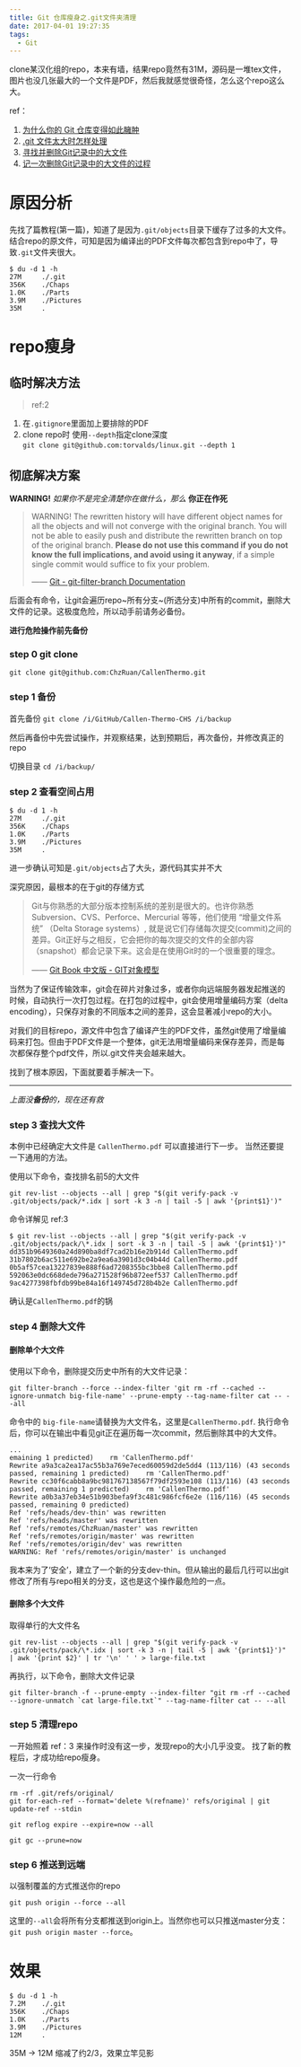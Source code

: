 ```yaml
---
title: Git 仓库瘦身之.git文件夹清理
date: 2017-04-01 19:27:35
tags:
  - Git
---
```

clone某汉化组的repo，本来有墙，结果repo竟然有31M，源码是一堆tex文件，图片也没几张最大的一个文件是PDF，然后我就感觉很奇怪，怎么这个repo这么大。

<!-- truncate -->
ref：    
1. [为什么你的 Git 仓库变得如此臃肿](http://www.jianshu.com/p/7231b509c279)
2. [.git 文件太大时怎样处理](https://segmentfault.com/q/1010000000171057)
3. [寻找并删除Git记录中的大文件](http://harttle.github.io/2016/03/22/purge-large-files-in-gitrepo.html)
4. [记一次删除Git记录中的大文件的过程](http://www.hollischuang.com/archives/1708)


# 原因分析
先找了篇教程(第一篇)，知道了是因为`.git/objects`目录下缓存了过多的大文件。结合repo的原文件，可知是因为编译出的PDF文件每次都包含到repo中了，导致`.git`文件夹很大。

```
$ du -d 1 -h
27M     ./.git
356K    ./Chaps
1.0K    ./Parts
3.9M    ./Pictures
35M     .
```

# repo瘦身
## 临时解决方法
>ref:2

1. 在`.gitignore`里面加上要排除的PDF
2. clone repo时 使用`--depth`指定clone深度   
    `git clone git@github.com:torvalds/linux.git --depth 1`     

## 彻底解决方案

**WARNING!**
_如果你不是完全清楚你在做什么，那么_
**你正在作死**

>WARNING! The rewritten history will have different object names for all the objects and will not converge with the original branch. You will not be able to easily push and distribute the rewritten branch on top of the original branch. **Please do not use this command if you do not know the full implications, and avoid using it anyway**, if a simple single commit would suffice to fix your problem. 
>
>—— 
[Git - git-filter-branch Documentation](https://git-scm.com/docs/git-filter-branch)

后面会有命令，让git会遍历repo~所有分支~(所选分支)中所有的commit，删除大文件的记录。这极度危险，所以动手前请务必备份。

**进行危险操作前先备份**

### step 0 git clone
`git clone git@github.com:ChzRuan/CallenThermo.git`

### step 1 备份
首先备份
`git clone /i/GitHub/Callen-Thermo-CHS /i/backup`

然后再备份中先尝试操作，并观察结果，达到预期后，再次备份，并修改真正的repo

切换目录
`cd /i/backup/`

### step 2 查看空间占用
```
$ du -d 1 -h
27M     ./.git
356K    ./Chaps
1.0K    ./Parts
3.9M    ./Pictures
35M     .
```

进一步确认可知是`.git/objects`占了大头，源代码其实并不大

深究原因，最根本的在于git的存储方式

>Git与你熟悉的大部分版本控制系统的差别是很大的。也许你熟悉Subversion、CVS、Perforce、Mercurial 等等，他们使用 “增量文件系统” （Delta Storage systems）, 就是说它们存储每次提交(commit)之间的差异。Git正好与之相反，它会把你的每次提交的文件的全部内容（snapshot）都会记录下来。这会是在使用Git时的一个很重要的理念。
>
>——
[Git Book 中文版 - GIT对象模型](https://github.com/liuhui998/gitbook/blob/master/text_zh/02_Git_Object_Db_Basics/0_%20Git_Object_Db_Basics.markdown#与svn的区别)

当然为了保证传输效率，git会在碎片对象过多，或者你向远端服务器发起推送的时候，自动执行一次打包过程。在打包的过程中，git会使用增量编码方案（delta encoding），只保存对象的不同版本之间的差异，这会显著减小repo的大小。

对我们的目标repo，源文件中包含了编译产生的PDF文件，虽然git使用了增量编码来打包。但由于PDF文件是一个整体，git无法用增量编码来保存差异，而是每次都保存整个pdf文件，所以.git文件夹会越来越大。

找到了根本原因，下面就要着手解决一下。

-------
_上面没**备份**的，现在还有救_

### step 3 查找大文件
本例中已经确定大文件是 `CallenThermo.pdf` 可以直接进行下一步。
当然还要提一下通用的方法。

使用以下命令，查找排名前5的大文件

`git rev-list --objects --all | grep "$(git verify-pack -v .git/objects/pack/*.idx | sort -k 3 -n | tail -5 | awk '{print$1}')"`

命令详解见 ref:3 

```
$ git rev-list --objects --all | grep "$(git verify-pack -v .git/objects/pack/\*.idx | sort -k 3 -n | tail -5 | awk '{print$1}')"
dd351b9649360a24d890ba8df7cad2b16e2b914d CallenThermo.pdf
31b7802b6ac511e692be2a9ea6a3901d3c04b44d CallenThermo.pdf
0b5af57cea13227839e888f6ad7208355bc3bbe8 CallenThermo.pdf
592063e0dc668dede796a271528f96b872eef537 CallenThermo.pdf
9ac4277398fbfdb99be84a16f149745d728b4b2e CallenThermo.pdf
```

确认是`CallenThermo.pdf`的锅

### step 4 删除大文件

#### 删除单个大文件
使用以下命令，删除提交历史中所有的大文件记录：

```
git filter-branch --force --index-filter 'git rm -rf --cached --ignore-unmatch big-file-name' --prune-empty --tag-name-filter cat -- --all
```

命令中的 `big-file-name`请替换为大文件名，这里是`CallenThermo.pdf`.
执行命令后，你可以在输出中看见git正在遍历每一次commit，然后删除其中的大文件。

```
...
emaining 1 predicted)    rm 'CallenThermo.pdf'
Rewrite a9a3ca2ea17ac55b3a769e7eced60059d2de5dd4 (113/116) (43 seconds passed, remaining 1 predicted)    rm 'CallenThermo.pdf'
Rewrite cc30f6cabb8a9bc981767138567f79df2593e108 (113/116) (43 seconds passed, remaining 1 predicted)    rm 'CallenThermo.pdf'
Rewrite a0b3a37eb34e51b903befa9f3c481c986fcf6e2e (116/116) (45 seconds passed, remaining 0 predicted)
Ref 'refs/heads/dev-thin' was rewritten
Ref 'refs/heads/master' was rewritten
Ref 'refs/remotes/ChzRuan/master' was rewritten
Ref 'refs/remotes/origin/master' was rewritten
Ref 'refs/remotes/origin/dev' was rewritten
WARNING: Ref 'refs/remotes/origin/master' is unchanged
```

我本来为了‘安全’，建立了一个新的分支dev-thin。但从输出的最后几行可以出git修改了所有与repo相关的分支，这也是这个操作最危险的一点。


#### 删除多个大文件
取得单行的大文件名

```
git rev-list --objects --all | grep "$(git verify-pack -v .git/objects/pack/\*.idx | sort -k 3 -n | tail -5 | awk '{print$1}')" | awk '{print $2}' | tr '\n' ' ' > large-file.txt
```

再执行，以下命令，删除大文件记录
```
git filter-branch -f --prune-empty --index-filter "git rm -rf --cached --ignore-unmatch `cat large-file.txt`" --tag-name-filter cat -- --all
```

### step 5 清理repo
一开始照着 ref：3 来操作时没有这一步，发现repo的大小几乎没变。
找了新的教程后，才成功给repo瘦身。

一次一行命令
```
rm -rf .git/refs/original/
git for-each-ref --format='delete %(refname)' refs/original | git update-ref --stdin

git reflog expire --expire=now --all

git gc --prune=now
```

### step 6 推送到远端
以强制覆盖的方式推送你的repo

```
git push origin --force --all
```

这里的`--all`会将所有分支都推送到origin上。当然你也可以只推送master分支： `git push origin master --force`。


# 效果

```
$ du -d 1 -h
7.2M    ./.git
356K    ./Chaps
1.0K    ./Parts
3.9M    ./Pictures
12M     .
```

35M -> 12M 缩减了约2/3，效果立竿见影
